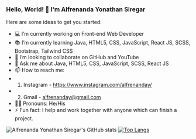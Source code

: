 ### Hello, World! 👋 I'm Alfrenanda Yonathan Siregar

Here are some ideas to get you started:
- 💻 I’m currently working on Front-end Web Developer
- 📚 I’m currently learning Java, HTML5, CSS, JavaScript, React JS, SCSS, Bootstrap, Tailwind CSS
- 👯 I’m looking to collaborate on GitHub and YouTube
- 💬 Ask me about Java, HTML5, CSS, JavaScript, SCSS, React JS
- 📫 How to reach me: 
- 1. Instagram - https://www.instagram.com/alfrenanday/
- 2. Gmail - alfrenanday@gmail.com
- 👱‍♂️ Pronouns: He/His
- ⚡ Fun fact: I help and work together with anyone which can finish a project.

![Alfrenanda Yonathan Siregar's GitHub stats](https://github-readme-stats.vercel.app/api?username=yonathansiregar&show_icons=true&theme=synthwave)
[![Top Langs](https://github-readme-stats.vercel.app/api/top-langs/?username=yonathansiregar&layout=compact)](https://github.com/yonathansiregar/github-readme-stats)

